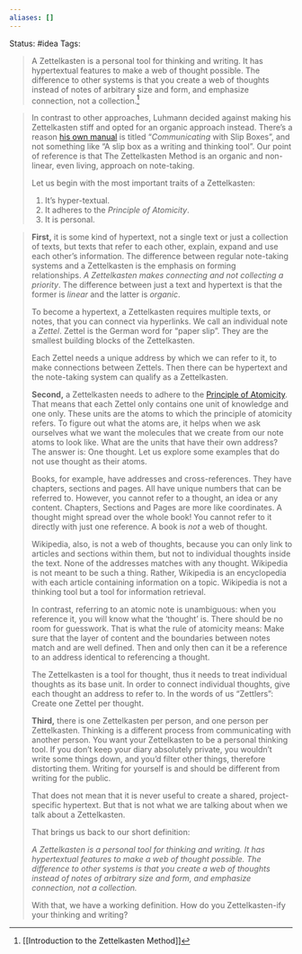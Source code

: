 ```yaml
---
aliases: []
---
```

Status: #idea
Tags: 

>A Zettelkasten is a personal tool for thinking and writing. It has hypertextual features to make a web of thought possible. The difference to other systems is that you create a web of thoughts instead of notes of arbitrary size and form, and emphasize connection, not a collection.[^1]

>In contrast to other approaches, Luhmann decided against making his Zettelkasten stiff and opted for an organic approach instead. There’s a reason [his own manual](https://luhmann.surge.sh/communicating-with-slip-boxes) is titled “_Communicating_ with Slip Boxes”, and not something like “A slip box as a writing and thinking tool”. Our point of reference is that The Zettelkasten Method is an organic and non-linear, even living, approach on note-taking.
>
>Let us begin with the most important traits of a Zettelkasten:
>
>1.  It’s hyper-textual.
>2.  It adheres to the _Principle of Atomicity_.
>3.  It is personal.

>**First,** it is some kind of hypertext, not a single text or just a collection of texts, but texts that refer to each other, explain, expand and use each other’s information. The difference between regular note-taking systems and a Zettelkasten is the emphasis on forming relationships. _A Zettelkasten makes connecting and not collecting a priority_. The difference between just a text and hypertext is that the former is _linear_ and the latter is _organic_.
>
>To become a hypertext, a Zettelkasten requires multiple texts, or notes, that you can connect via hyperlinks. We call an individual note a _Zettel_. Zettel is the German word for “paper slip”. They are the smallest building blocks of the Zettelkasten.
>
>Each Zettel needs a unique address by which we can refer to it, to make connections between Zettels. Then there can be hypertext and the note-taking system can qualify as a Zettelkasten.
>
>**Second,** a Zettelkasten needs to adhere to the [Principle of Atomicity](https://zettelkasten.de/posts/create-zettel-from-reading-notes/). That means that each Zettel only contains one unit of knowledge and one only. These units are the atoms to which the principle of atomicity refers. To figure out what the atoms are, it helps when we ask ourselves what we want the molecules that we create from our note atoms to look like. What are the units that have their own address? The answer is: One thought. Let us explore some examples that do not use thought as their atoms.
>
>Books, for example, have addresses and cross-references. They have chapters, sections and pages. All have unique numbers that can be referred to. However, you cannot refer to a thought, an idea or any content. Chapters, Sections and Pages are more like coordinates. A thought might spread over the whole book! You cannot refer to it directly with just one reference. A book is _not_ a web of thought.
>
>Wikipedia, also, is not a web of thoughts, because you can only link to articles and sections within them, but not to individual thoughts inside the text. None of the addresses matches with any thought. Wikipedia is not meant to be such a thing. Rather, Wikipedia is an encyclopedia with each article containing information on a topic. Wikipedia is not a thinking tool but a tool for information retrieval.
>
>In contrast, referring to an atomic note is unambiguous: when you reference it, you will know what the ‘thought’ is. There should be no room for guesswork. That is what the rule of atomicity means: Make sure that the layer of content and the boundaries between notes match and are well defined. Then and only then can it be a reference to an address identical to referencing a thought.
>
>The Zettelkasten is a tool for thought, thus it needs to treat individual thoughts as its base unit. In order to connect individual thoughts, give each thought an address to refer to. In the words of us “Zettlers”: Create one Zettel per thought.
>
>**Third,** there is one Zettelkasten per person, and one person per Zettelkasten. Thinking is a different process from communicating with another person. You want your Zettelkasten to be a personal thinking tool. If you don’t keep your diary absolutely private, you wouldn’t write some things down, and you’d filter other things, therefore distorting them. Writing for yourself is and should be different from writing for the public.
>
>That does not mean that it is never useful to create a shared, project-specific hypertext. But that is not what we are talking about when we talk about a Zettelkasten.
>
>That brings us back to our short definition:
>
> *A Zettelkasten is a personal tool for thinking and writing. It has hypertextual features to make a web of thought possible. The difference to other systems is that you create a web of thoughts instead of notes of arbitrary size and form, and emphasize connection, not a collection.*
>
>With that, we have a working definition. How do you Zettelkasten-ify your thinking and writing?

[^1]: [[Introduction to the Zettelkasten Method]]